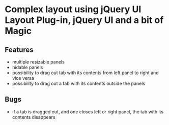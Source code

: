 Complex layout using jQuery UI Layout Plug-in, jQuery UI and a bit of Magic
===========================================================================

Features
--------

* multiple resizable panels
* hidable panels
* possibility to drag out tab with its contents from left panel to right and vice versa
* possibility to drag out a tab with its contents outside the panels 

Bugs
----

* if a tab is dragged out, and one closes left or right panel, the tab with its contents disappears
